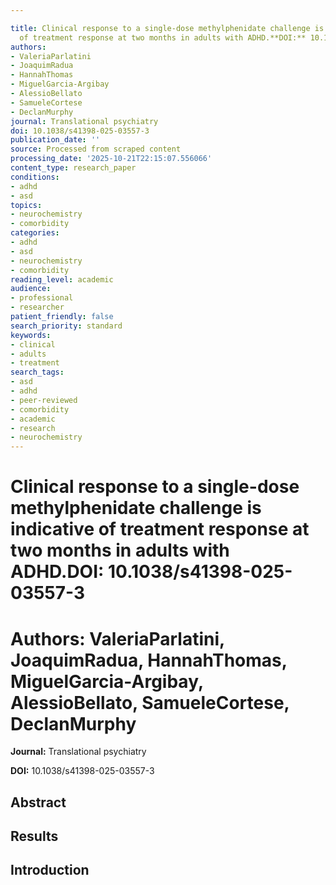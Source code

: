 ```yaml
---

title: Clinical response to a single-dose methylphenidate challenge is indicative
  of treatment response at two months in adults with ADHD.**DOI:** 10.1038/s41398-025-03557-3
authors:
- ValeriaParlatini
- JoaquimRadua
- HannahThomas
- MiguelGarcia-Argibay
- AlessioBellato
- SamueleCortese
- DeclanMurphy
journal: Translational psychiatry
doi: 10.1038/s41398-025-03557-3
publication_date: ''
source: Processed from scraped content
processing_date: '2025-10-21T22:15:07.556066'
content_type: research_paper
conditions:
- adhd
- asd
topics:
- neurochemistry
- comorbidity
categories:
- adhd
- asd
- neurochemistry
- comorbidity
reading_level: academic
audience:
- professional
- researcher
patient_friendly: false
search_priority: standard
keywords:
- clinical
- adults
- treatment
search_tags:
- asd
- adhd
- peer-reviewed
- comorbidity
- academic
- research
- neurochemistry
---
```




# Clinical response to a single-dose methylphenidate challenge is indicative of treatment response at two months in adults with ADHD.**DOI:** 10.1038/s41398-025-03557-3

# **Authors:** ValeriaParlatini, JoaquimRadua, HannahThomas, MiguelGarcia-Argibay, AlessioBellato, SamueleCortese, DeclanMurphy

**Journal:** Translational psychiatry

**DOI:** 10.1038/s41398-025-03557-3

## Abstract

## Results

## Introduction